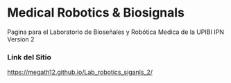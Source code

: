 
# Medical Robotics & Biosignals

Pagina para el Laboratorio de Bioseñales y Robótica Medica de la UPIBI IPN  
Version 2
### Link del Sitio
https://megath12.github.io/Lab_robotics_siganls_2/
